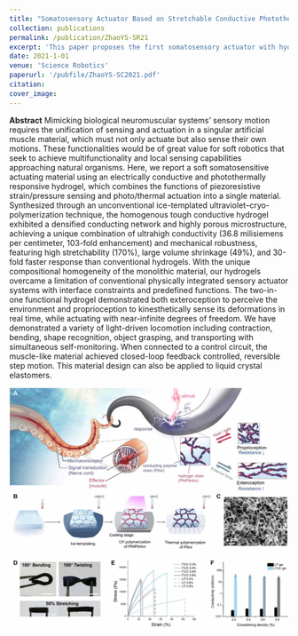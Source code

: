 ```yaml
---
title: "Somatosensory Actuator Based on Stretchable Conductive Photothermally Responsive Hydrogel"
collection: publications
permalink: /publication/ZhaoYS-SR21
excerpt: 'This paper proposes the first somatosensory actuator with hydrogel, and explore its functionalities on perception and actuation in different perspectives.'
date: 2021-1-01
venue: 'Science Robotics'
paperurl: '/pubfile/ZhaoYS-SC2021.pdf'
citation: 
cover_image: 
---
```


**Abstract** Mimicking biological neuromuscular systems’ sensory motion requires the unification of sensing and actuation in a singular artificial muscle material, which must not only actuate but also sense their own motions. These functionalities would be of great value for soft robotics that seek to achieve multifunctionality and local sensing capabilities approaching natural organisms. Here, we report a soft somatosensitive actuating material using an electrically conductive and photothermally responsive hydrogel, which combines the functions of piezoresistive strain/pressure sensing and photo/thermal actuation into a single material. Synthesized through an unconventional ice-templated ultraviolet–cryo-polymerization technique, the homogenous tough conductive hydrogel exhibited a densified conducting network and highly porous microstructure, achieving a unique combination of ultrahigh conductivity (36.8 milisiemens per centimeter, 103-fold enhancement) and mechanical robustness, featuring high stretchability (170%), large volume shrinkage (49%), and 30-fold faster response than conventional hydrogels. With the unique compositional homogeneity of the monolithic material, our hydrogels overcame a limitation of conventional physically integrated sensory actuator systems with interface constraints and predefined functions. The two-in-one functional hydrogel demonstrated both exteroception to perceive the environment and proprioception to kinesthetically sense its deformations in real time, while actuating with near-infinite degrees of freedom. We have demonstrated a variety of light-driven locomotion including contraction, bending, shape recognition, object grasping, and transporting with simultaneous self-monitoring. When connected to a control circuit, the muscle-like material achieved closed-loop feedback controlled, reversible step motion. This material design can also be applied to liquid crystal elastomers.

![picture](/pubfile/ZhaoYS-SC2021.jpg)
